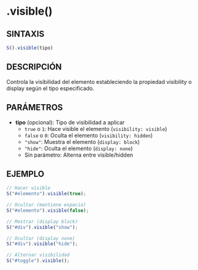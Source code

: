 # .visible()

## SINTAXIS
```javascript
S().visible(tipo)
```

## DESCRIPCIÓN
Controla la visibilidad del elemento estableciendo la propiedad visibility o display según el tipo especificado.

## PARÁMETROS
- **tipo** (opcional): Tipo de visibilidad a aplicar
  - `true` o `1`: Hace visible el elemento (`visibility: visible`)
  - `false` o `0`: Oculta el elemento (`visibility: hidden`)
  - `"show"`: Muestra el elemento (`display: block`)
  - `"hide"`: Oculta el elemento (`display: none`)
  - Sin parámetro: Alterna entre visible/hidden

## EJEMPLO
```javascript
// Hacer visible
S("#elemento").visible(true);

// Ocultar (mantiene espacio)
S("#elemento").visible(false);

// Mostrar (display block)
S("#div").visible("show");

// Ocultar (display none)
S("#div").visible("hide");

// Alternar visibilidad
S("#toggle").visible();
```